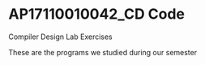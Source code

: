 # AP17110010042_CD Code

Compiler Design Lab Exercises 


These are the programs we studied during our semester

